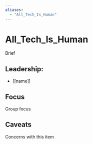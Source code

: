 ```yaml
---
aliases:
  - "All_Tech_Is_Human"
---
```

# All_Tech_Is_Human

Brief

## Leadership:

- [[name]]

## Focus

Group focus

## Caveats 

Concerns with this item